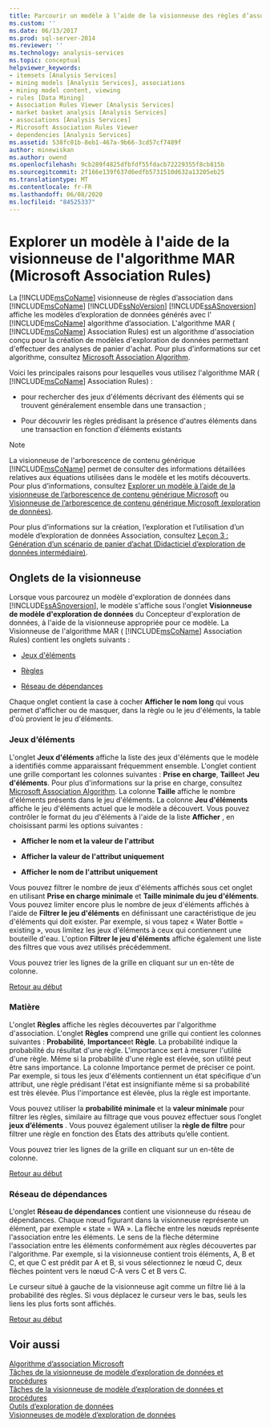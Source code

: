 ```yaml
---
title: Parcourir un modèle à l’aide de la visionneuse des règles d’association Microsoft | Microsoft Docs
ms.custom: ''
ms.date: 06/13/2017
ms.prod: sql-server-2014
ms.reviewer: ''
ms.technology: analysis-services
ms.topic: conceptual
helpviewer_keywords:
- itemsets [Analysis Services]
- mining models [Analysis Services], associations
- mining model content, viewing
- rules [Data Mining]
- Association Rules Viewer [Analysis Services]
- market basket analysis [Analysis Services]
- associations [Analysis Services]
- Microsoft Association Rules Viewer
- dependencies [Analysis Services]
ms.assetid: 538fc01b-8eb1-467a-9b66-3cd57cf7489f
author: minewiskan
ms.author: owend
ms.openlocfilehash: 9cb289f4825dfbfdf55fdacb72229355f8cb815b
ms.sourcegitcommit: 2f166e139f637d6edfb5731510d632a13205eb25
ms.translationtype: MT
ms.contentlocale: fr-FR
ms.lasthandoff: 06/08/2020
ms.locfileid: "84525337"
---
```

# <a name="browse-a-model-using-the-microsoft-association-rules-viewer"></a>Explorer un modèle à l'aide de la visionneuse de l'algorithme MAR (Microsoft Association Rules)
  La [!INCLUDE[msCoName](../../includes/msconame-md.md)] visionneuse de règles d’association dans [!INCLUDE[msCoName](../../includes/msconame-md.md)] [!INCLUDE[ssNoVersion](../../includes/ssnoversion-md.md)] [!INCLUDE[ssASnoversion](../../includes/ssasnoversion-md.md)] affiche les modèles d’exploration de données générés avec l' [!INCLUDE[msCoName](../../includes/msconame-md.md)] algorithme d’association. L'algorithme MAR ( [!INCLUDE[msCoName](../../includes/msconame-md.md)] Association Rules) est un algorithme d'association conçu pour la création de modèles d'exploration de données permettant d'effectuer des analyses de panier d'achat. Pour plus d'informations sur cet algorithme, consultez [Microsoft Association Algorithm](microsoft-association-algorithm.md).  
  
 Voici les principales raisons pour lesquelles vous utilisez l'algorithme MAR ( [!INCLUDE[msCoName](../../includes/msconame-md.md)] Association Rules) :  
  
-   pour rechercher des jeux d'éléments décrivant des éléments qui se trouvent généralement ensemble dans une transaction ;  
  
-   Pour découvrir les règles prédisant la présence d'autres éléments dans une transaction en fonction d'éléments existants  
  
> [!NOTE]  
>  La visionneuse de l'arborescence de contenu générique [!INCLUDE[msCoName](../../includes/msconame-md.md)] permet de consulter des informations détaillées relatives aux équations utilisées dans le modèle et les motifs découverts. Pour plus d’informations, consultez [Explorer un modèle à l’aide de la visionneuse de l’arborescence de contenu générique Microsoft](browse-a-model-using-the-microsoft-generic-content-tree-viewer.md) ou [Visionneuse de l’arborescence de contenu générique Microsoft &#40;exploration de données&#41;](../microsoft-generic-content-tree-viewer-data-mining.md).  
  
 Pour plus d’informations sur la création, l’exploration et l’utilisation d’un modèle d’exploration de données Association, consultez [Leçon 3 : Génération d’un scénario de panier d’achat &#40;Didacticiel d’exploration de données intermédiaire&#41;](../../tutorials/lesson-3-building-a-market-basket-scenario-intermediate-data-mining-tutorial.md).  
  
##  <a name="viewer-tabs"></a><a name="BKMK_ViewerTabs"></a>Onglets de la visionneuse  
 Lorsque vous parcourez un modèle d'exploration de données dans [!INCLUDE[ssASnoversion](../../includes/ssasnoversion-md.md)], le modèle s'affiche sous l'onglet **Visionneuse de modèle d'exploration de données** du Concepteur d'exploration de données, à l'aide de la visionneuse appropriée pour ce modèle. La Visionneuse de l'algorithme MAR ( [!INCLUDE[msCoName](../../includes/msconame-md.md)] Association Rules) contient les onglets suivants :  
  
-   [Jeux d'éléments](#BKMK_Itemsets)  
  
-   [Règles](#BKMK_Rules)  
  
-   [Réseau de dépendances](#BKMK_Dependency)  
  
 Chaque onglet contient la case à cocher **Afficher le nom long** qui vous permet d'afficher ou de masquer, dans la règle ou le jeu d'éléments, la table d'où provient le jeu d'éléments.  
  
###  <a name="itemsets"></a><a name="BKMK_Itemsets"></a>Jeux d’éléments  
 L'onglet **Jeux d'éléments** affiche la liste des jeux d'éléments que le modèle a identifiés comme apparaissant fréquemment ensemble. L'onglet contient une grille comportant les colonnes suivantes : **Prise en charge**, **Taille**et **Jeu d'éléments**. Pour plus d'informations sur la prise en charge, consultez [Microsoft Association Algorithm](microsoft-association-algorithm.md). La colonne **Taille** affiche le nombre d'éléments présents dans le jeu d'éléments. La colonne **Jeu d'éléments** affiche le jeu d'éléments actuel que le modèle a découvert. Vous pouvez contrôler le format du jeu d'éléments à l'aide de la liste **Afficher** , en choisissant parmi les options suivantes :  
  
-   **Afficher le nom et la valeur de l'attribut**  
  
-   **Afficher la valeur de l'attribut uniquement**  
  
-   **Afficher le nom de l'attribut uniquement**  
  
 Vous pouvez filtrer le nombre de jeux d'éléments affichés sous cet onglet en utilisant **Prise en charge minimale** et **Taille minimale du jeu d'éléments**. Vous pouvez limiter encore plus le nombre de jeux d'éléments affichés à l'aide de **Filtrer le jeu d'éléments** en définissant une caractéristique de jeu d'éléments qui doit exister. Par exemple, si vous tapez « Water Bottle = existing », vous limitez les jeux d'éléments à ceux qui contiennent une bouteille d'eau. L'option **Filtrer le jeu d'éléments** affiche également une liste des filtres que vous avez utilisés précédemment.  
  
 Vous pouvez trier les lignes de la grille en cliquant sur un en-tête de colonne.  
  
 [Retour au début](#BKMK_ViewerTabs)  
  
###  <a name="rules"></a><a name="BKMK_Rules"></a>Matière  
 L'onglet **Règles** affiche les règles découvertes par l'algorithme d'association. L'onglet **Règles** comprend une grille qui contient les colonnes suivantes : **Probabilité**, **Importance**et **Règle**. La probabilité indique la probabilité du résultat d'une règle. L'importance sert à mesurer l'utilité d'une règle. Même si la probabilité d'une règle est élevée, son utilité peut être sans importance. La colonne Importance permet de préciser ce point. Par exemple, si tous les jeux d'éléments contiennent un état spécifique d'un attribut, une règle prédisant l'état est insignifiante même si sa probabilité est très élevée. Plus l'importance est élevée, plus la règle est importante.  
  
 Vous pouvez utiliser la **probabilité minimale** et la **valeur minimale** pour filtrer les règles, similaire au filtrage que vous pouvez effectuer sous l’onglet **jeux d’éléments** . Vous pouvez également utiliser la **règle de filtre** pour filtrer une règle en fonction des États des attributs qu’elle contient.  
  
 Vous pouvez trier les lignes de la grille en cliquant sur un en-tête de colonne.  
  
 [Retour au début](#BKMK_ViewerTabs)  
  
###  <a name="dependency-net"></a><a name="BKMK_Dependency"></a>Réseau de dépendances  
 L'onglet **Réseau de dépendances** contient une visionneuse du réseau de dépendances. Chaque nœud figurant dans la visionneuse représente un élément, par exemple « state = WA ». La flèche entre les nœuds représente l'association entre les éléments. Le sens de la flèche détermine l'association entre les éléments conformément aux règles découvertes par l'algorithme. Par exemple, si la visionneuse contient trois éléments, A, B et C, et que C est prédit par A et B, si vous sélectionnez le nœud C, deux flèches pointent vers le nœud C-A vers C et B vers C.  
  
 Le curseur situé à gauche de la visionneuse agit comme un filtre lié à la probabilité des règles. Si vous déplacez le curseur vers le bas, seuls les liens les plus forts sont affichés.  
  
 [Retour au début](#BKMK_ViewerTabs)  
  
## <a name="see-also"></a>Voir aussi  
 [Algorithme d’association Microsoft](microsoft-association-algorithm.md)   
 [Tâches de la visionneuse de modèle d’exploration de données et procédures](mining-model-viewer-tasks-and-how-tos.md)   
 [Tâches de la visionneuse de modèle d’exploration de données et procédures](mining-model-viewer-tasks-and-how-tos.md)   
 [Outils d’exploration de données](data-mining-tools.md)   
 [Visionneuses de modèle d’exploration de données](data-mining-model-viewers.md)  
  
  
